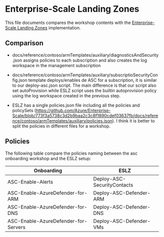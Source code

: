 # Enterprise-Scale Landing Zones

This file documents compares the workshop contents with the [Enterprise-Scale Landing Zones](https://github.com/Azure/Enterprise-Scale) implementation.

## Comparison

- docs/reference/contoso/armTemplates/auxiliary/diagnosticsAndSecurity.json assigns policies to each subscription and also creates the log workspace in the management subscription

- docs/reference/contoso/armTemplates/auxiliary/subscriptioSecurityConfig.json template deploys/enables de ASC for a subscription, it is similar to our deploy-asc.json script. The main difference is that our script also set autoProvision while ESLZ script uses the builtin autoprovision policy using the log workspace created in the previous step. 

- ESLZ has a single policies.json file including all the policies and policySets (https://github.com/Azure/Enterprise-Scale/blob/773f3a5738c3d2b9baa2c3c8f1890cdef03637fb/docs/reference/contoso/armTemplates/auxiliary/policies.json). I think it is better to split the policies in different files for a workshop.

## Policies

The following table compare the policies naming between the asc onboarding workshop and the ESLZ setup:

Onboarding | ESLZ
---------- | ----
ASC-Enable-Alerts | Deploy-ASC-SecurityContacts
ASC-Enable-AzureDefender-for-ARM | Deploy-ASC-Defender-ARM
ASC-Enable-AzureDefender-for-DNS | Deploy-ASC-Defender-DNS
ASC-Enable-AzureDefender-for-Servers | Deploy-ASC-Defender-VMs
